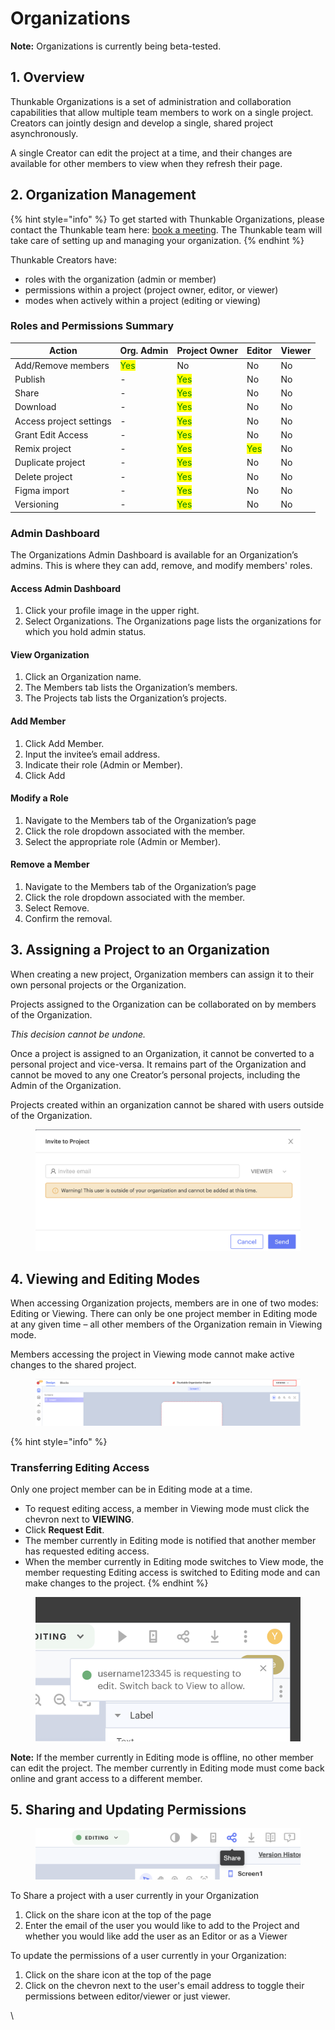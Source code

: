# Organizations

**Note:** Organizations is currently being beta-tested.

## 1. Overview

Thunkable Organizations is a set of administration and collaboration capabilities that allow multiple team members to work on a single project. Creators can jointly design and develop a single, shared project asynchronously.&#x20;

A single Creator can edit the project at a time, and their changes are available for other members to view when they refresh their page.&#x20;

## 2. Organization Management

{% hint style="info" %}
To get started with Thunkable Organizations, please contact the Thunkable team here: [book a meeting](https://meetings.hubspot.com/bryan-luckyheard/team-pricing-request). The Thunkable team will take care of setting up and managing your organization.&#x20;
{% endhint %}

Thunkable Creators have:&#x20;

* roles with the organization (admin or member)
* permissions within a project (project owner, editor, or viewer)
* modes when actively within a project (editing or viewing)

### Roles and Permissions Summary

| Action                  | Org. Admin                            | Project Owner                         | Editor                                | Viewer |
| ----------------------- | ------------------------------------- | ------------------------------------- | ------------------------------------- | ------ |
| Add/Remove members      | <mark style="color:green;">Yes</mark> | No                                    | No                                    | No     |
| Publish                 | -                                     | <mark style="color:green;">Yes</mark> | No                                    | No     |
| Share                   | -                                     | <mark style="color:green;">Yes</mark> | No                                    | No     |
| Download                | -                                     | <mark style="color:green;">Yes</mark> | No                                    | No     |
| Access project settings | -                                     | <mark style="color:green;">Yes</mark> | No                                    | No     |
| Grant Edit Access       | -                                     | <mark style="color:green;">Yes</mark> | No                                    | No     |
| Remix project           | -                                     | <mark style="color:green;">Yes</mark> | <mark style="color:green;">Yes</mark> | No     |
| Duplicate project       | -                                     | <mark style="color:green;">Yes</mark> | No                                    | No     |
| Delete project          | -                                     | <mark style="color:green;">Yes</mark> | No                                    | No     |
| Figma import            | -                                     | <mark style="color:green;">Yes</mark> | No                                    | No     |
| Versioning              | -                                     | <mark style="color:green;">Yes</mark> | No                                    | No     |

### Admin Dashboard

The Organizations Admin Dashboard is available for an Organization’s admins. This is where they can add, remove, and modify members' roles.

#### Access Admin Dashboard

1. Click your profile image in the upper right.
2. Select Organizations. The Organizations page lists the organizations for which you hold admin status.

#### View Organization

1. Click an Organization name.
2. The Members tab lists the Organization’s members.&#x20;
3. The Projects tab lists the Organization’s projects.

#### Add Member

1. Click Add Member.
2. Input the invitee’s email address.
3. Indicate their role (Admin or Member).&#x20;
4. Click Add

#### Modify a Role

1. Navigate to the Members tab of the Organization’s page&#x20;
2. Click the role dropdown associated with the member.
3. Select the appropriate role (Admin or Member).

#### Remove a Member

1. Navigate to the Members tab of the Organization’s page&#x20;
2. Click the role dropdown associated with the member.
3. Select Remove.
4. Confirm the removal.

## 3. Assigning a Project to an Organization

When creating a new project, Organization members can assign it to their own personal projects or the Organization.&#x20;

Projects assigned to the Organization can be collaborated on by members of the Organization.&#x20;

_This decision cannot be undone._&#x20;

Once a project is assigned to an Organization, it cannot be converted to a personal project and vice-versa. It remains part of the Organization and cannot be moved to any one Creator’s personal projects, including the Admin of the Organization.

Projects created within an organization cannot be shared with users outside of the Organization.

<figure><img src=".gitbook/assets/Screen Shot 2023-01-27 at 4.35.47 PM.png" alt=""><figcaption></figcaption></figure>

## 4. Viewing and Editing Modes

When accessing Organization projects, members are in one of two modes: Editing or Viewing. There can only be one project member in Editing mode at any given time – all other members of the Organization remain in Viewing mode.&#x20;

Members accessing the project in Viewing mode cannot make active changes to the shared project.

<figure><img src=".gitbook/assets/Screenshot 2023-01-04 at 2.39.07 PM.png" alt=""><figcaption></figcaption></figure>

{% hint style="info" %}
### Transferring Editing Access

Only one project member can be in Editing mode at a time.&#x20;

* To request editing access, a member in Viewing mode must click the chevron next to **VIEWING**.
* Click **Request Edit**.
* The member currently in Editing mode is notified that another member has requested editing access.
* When the member currently in Editing mode switches to View mode, the member requesting Editing access is switched to Editing mode and can make changes to the project.
{% endhint %}

<figure><img src=".gitbook/assets/unnamed.png" alt=""><figcaption></figcaption></figure>

**Note:** If the member currently in Editing mode is offline, no other member can edit the project. The member currently in Editing mode must come back online and grant access to a different member.\
&#x20;

## 5. Sharing and Updating Permissions

<figure><img src=".gitbook/assets/Screen Shot 2023-01-27 at 4.34.38 PM.png" alt=""><figcaption></figcaption></figure>

To Share a project with a user currently in your Organization

1. Click on the share icon at the top of the page
2. Enter the email of the user you would like to add to the Project and whether you would like add the user as an Editor or as a Viewer

To update the permissions of a user currently in your Organization:

1. Click on the share icon at the top of the page
2. Click on the chevron next to the user's email address to toggle their permissions between editor/viewer  or just viewer.



\

